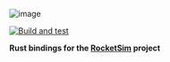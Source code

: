 ![image](https://user-images.githubusercontent.com/36944229/219303954-7267bce1-b7c5-4f15-881c-b9545512e65b.png)

[![Build and test](https://github.com/VirxEC/rocketsim-rs/actions/workflows/build-and-test.yaml/badge.svg)](https://github.com/VirxEC/rocketsim-rs/actions/workflows/build-and-test.yaml)

**Rust bindings for the [RocketSim](https://github.com/ZealanL/RocketSim) project**
